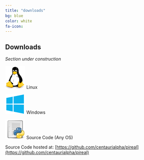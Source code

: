 ```yaml
---
title: "downloads"
bg: blue
color: white
fa-icon:
---
```


## Downloads
*Section under construction*

![linux](img/linux.png) Linux

![win](img/win.png) Windows

![source](img/source.png) Source Code (Any OS)

Source Code hosted at: [https://github.com/centaurialpha/pireal](https://github.com/centaurialpha/pireal)